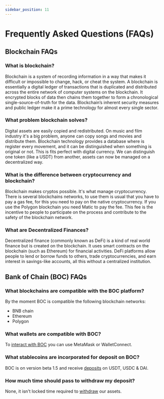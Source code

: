 ```yaml
---
sidebar_position: 11
---
```


# Frequently Asked Questions (FAQs)

## Blockchain FAQs

### What is blockchain?

Blockchain is a system of recording information in a way that makes it difficult or impossible to change, hack, or cheat the system. A blockchain is essentially a digital ledger of transactions that is duplicated and distributed across the entire network of computer systems on the blockchain. It encrypted blocks of data then chains them together to form a chronological single-source-of-truth for the data. Blockchain’s inherent security measures and public ledger make it a prime technology for almost every single sector.

### What problem blockchain solves?

Digital assets are easily copied and redistributed. On music and film industry it's a big problem, anyone can copy songs and movies and distribute them. Blockchain technology provides a database where is register every movement, and it can be distinguished when something is original or not. This is fits perfect with digital currency. We can distinguish one token (like a USDT) from another, assets can now be managed on a decentralized way.

### What is the difference between cryptocurrency and blockchain?

Blockchain makes cryptos possible. It's what manage cryptocurrency. There is several blockchains networks, to use them is usual that you have to pay a gas fee, for this you need to pay on the native cryptocurrency. If you use the Polygon blockchain you need Matic to pay the fee. This fee is the incentive to people to participate on the process and contribute to the safety of the blockchain network.

### What are Decentralized Finances? 

Decentralized finance (commonly known as DeFi) is a kind of real world finance but is created on the blockchain. It uses smart contracts on the blockchain (such as Ethereum) for financial activities. DeFi platforms allow people to lend or borrow funds to others, trade cryptocurrencies, and earn interest in savings-like accounts, all this without a centralized institution.

## Bank of Chain (BOC) FAQs

### What blockchains are compatible with the BOC platform?

By the moment BOC is compatible the following blockchain networks:

- BNB chain
- Ethereum
- Polygon

### What wallets are compatible with BOC?

To [interact with BOC](user-handbook#wallet-connection) you can use MetaMask or WalletConnect.

### What stablecoins are incorporated for deposit on BOC?

BOC is on version beta 1.5 and receive [deposits](user-handbook#deposit) on USDT, USDC & DAI.

### How much time should pass to withdraw my deposit?

None, it isn't locked time required to [withdraw](user-handbook#withdrawal) our assets.

<!-- ### What is a USDi? -->






